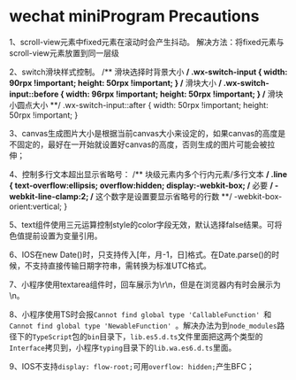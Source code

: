 # wechat miniProgram Precautions
1、scroll-view元素中fixed元素在滚动时会产生抖动。 
解决方法：将fixed元素与scroll-view元素放置到同一层级

2、switch滑块样式控制。 
/** 滑块选择时背景大小 **/
.wx-switch-input { 
  width: 90rpx !important;
  height: 50rpx !important;
}
/** 滑块大小 **/
.wx-switch-input::before {
  width: 96rpx !important;
  height: 50rpx !important;
}
/** 滑块小圆点大小 **/
.wx-switch-input::after {
  width: 50rpx !important;
  height: 50rpx !important;
}

3、canvas生成图片大小是根据当前canvas大小来设定的，如果canvas的高度是不固定的，最好在一开始就设置好canvas的高度，否则生成的图片可能会被拉伸；

4、控制多行文本超出显示省略号：
/** 块级元素内多个行内元素/多行文本 **/
.line {
 text-overflow:ellipsis;
 overflow:hidden;
 display:-webkit-box; /** 必要 **/
 -webkit-line-clamp:2; /** 这个数字是设置要显示省略号的行数 **/
 -webkit-box-orient:vertical;
}

5、text组件使用三元运算控制style的color字段无效，默认选择false结果。可将色值提前设置为变量引用。

6、IOS在new Date()时，只支持传入[年，月-1，日]格式。在Date.parse()的时候，不支持直接传输日期字符串，需转换为标准UTC格式。

7、小程序使用textarea组件时，回车展示为\r\n，但是在浏览器内有时会展示为\n。

8、小程序使用TS时会报`Cannot find global type 'CallableFunction' `和`Cannot find global type 'NewableFunction' `。解决办法为到`node_modules`路径下的`TypeScript`包的`bin`目录下，`lib.es5.d.ts`文件里面把这两个类型的`Interface`拷贝到，小程序`typing`目录下的`lib.wa.es6.d.ts`里面。

9、IOS不支持`display: flow-root;`可用`overflow: hidden;`产生BFC；
